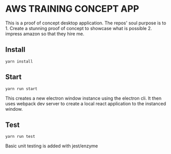 # AWS TRAINING CONCEPT APP

This is a proof of concept desktop application. The repos' soul purpose is to 1. Create a stunning proof of concept to showcase what is possible 2. impress amazon so that they hire me. 

## Install

```yarn install```

## Start

```yarn run start```

This creates a new electron window instance using the electron cli. It then uses webpack dev server to create a local react application to the instanced window.


## Test
```yarn run test```

Basic unit testing is added with jest/enzyme